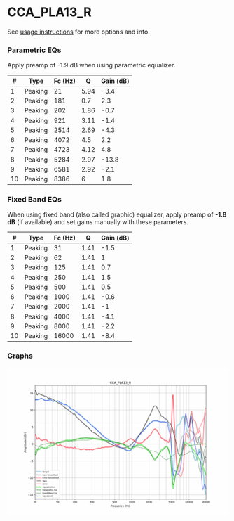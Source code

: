 # CCA_PLA13_R
See [usage instructions](https://github.com/jaakkopasanen/AutoEq#usage) for more options and info.

### Parametric EQs
Apply preamp of -1.9 dB when using parametric equalizer.

|   # | Type    |   Fc (Hz) |    Q |   Gain (dB) |
|-----|---------|-----------|------|-------------|
|   1 | Peaking |        21 | 5.94 |        -3.4 |
|   2 | Peaking |       181 | 0.7  |         2.3 |
|   3 | Peaking |       202 | 1.86 |        -0.7 |
|   4 | Peaking |       921 | 3.11 |        -1.4 |
|   5 | Peaking |      2514 | 2.69 |        -4.3 |
|   6 | Peaking |      4072 | 4.5  |         2.2 |
|   7 | Peaking |      4723 | 4.12 |         4.8 |
|   8 | Peaking |      5284 | 2.97 |       -13.8 |
|   9 | Peaking |      6581 | 2.92 |        -2.1 |
|  10 | Peaking |      8386 | 6    |         1.8 |

### Fixed Band EQs
When using fixed band (also called graphic) equalizer, apply preamp of **-1.8 dB** (if available) and set gains manually with these parameters.

|   # | Type    |   Fc (Hz) |    Q |   Gain (dB) |
|-----|---------|-----------|------|-------------|
|   1 | Peaking |        31 | 1.41 |        -1.5 |
|   2 | Peaking |        62 | 1.41 |         1   |
|   3 | Peaking |       125 | 1.41 |         0.7 |
|   4 | Peaking |       250 | 1.41 |         1.5 |
|   5 | Peaking |       500 | 1.41 |         0.5 |
|   6 | Peaking |      1000 | 1.41 |        -0.6 |
|   7 | Peaking |      2000 | 1.41 |        -1   |
|   8 | Peaking |      4000 | 1.41 |        -4.1 |
|   9 | Peaking |      8000 | 1.41 |        -2.2 |
|  10 | Peaking |     16000 | 1.41 |        -8.4 |

### Graphs
![](./CCA_PLA13_R.png)
